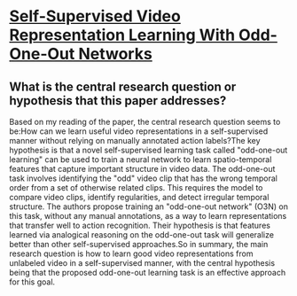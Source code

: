 # [Self-Supervised Video Representation Learning With Odd-One-Out Networks](https://arxiv.org/abs/1611.06646)

## What is the central research question or hypothesis that this paper addresses?

Based on my reading of the paper, the central research question seems to be:How can we learn useful video representations in a self-supervised manner without relying on manually annotated action labels?The key hypothesis is that a novel self-supervised learning task called "odd-one-out learning" can be used to train a neural network to learn spatio-temporal features that capture important structure in video data. The odd-one-out task involves identifying the "odd" video clip that has the wrong temporal order from a set of otherwise related clips. This requires the model to compare video clips, identify regularities, and detect irregular temporal structure. The authors propose training an "odd-one-out network" (O3N) on this task, without any manual annotations, as a way to learn representations that transfer well to action recognition. Their hypothesis is that features learned via analogical reasoning on the odd-one-out task will generalize better than other self-supervised approaches.So in summary, the main research question is how to learn good video representations from unlabeled video in a self-supervised manner, with the central hypothesis being that the proposed odd-one-out learning task is an effective approach for this goal.
